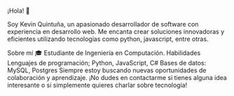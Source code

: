 ¡Hola! 👋

Soy Kevin Quintuña, un apasionado desarrollador de software con experiencia en desarrollo web. Me encanta crear soluciones innovadoras y eficientes utilizando tecnologías como python, javascript, entre otras.

Sobre mí
🎓 Estudiante de Ingeniería en Computación.
Habilidades
Lenguajes de programación; Python, JavaScript, C#
Bases de datos: MySQL, Postgres
Siempre estoy buscando nuevas oportunidades de colaboración y aprendizaje. ¡No dudes en contactarme si tienes alguna idea interesante o si simplemente quieres charlar sobre tecnología!
